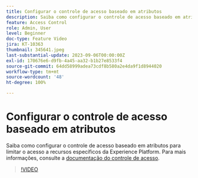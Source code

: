 ```yaml
---
title: Configurar o controle de acesso baseado em atributos
description: Saiba como configurar o controle de acesso baseado em atributos para controlar o acesso a recursos específicos da Experience Platform.
feature: Access Control
role: Admin, User
level: Beginner
doc-type: Feature Video
jira: KT-10363
thumbnail: 345641.jpeg
last-substantial-update: 2023-09-06T00:00:00Z
exl-id: 170676e6-d9fb-4a45-aa32-b1b27e8533f4
source-git-commit: 64dd58999adea73cdf8b580a2e4da9f1d8944020
workflow-type: tm+mt
source-wordcount: '48'
ht-degree: 100%

---
```


# Configurar o controle de acesso baseado em atributos

Saiba como configurar o controle de acesso baseado em atributos para limitar o acesso a recursos específicos da Experience Platform. Para mais informações, consulte a [documentação do controle de acesso](https://experienceleague.adobe.com/docs/experience-platform/access-control/abac/overview.html?lang=pt-BR).

>[!VIDEO](https://video.tv.adobe.com/v/345641?learn=on&enablevpops)
